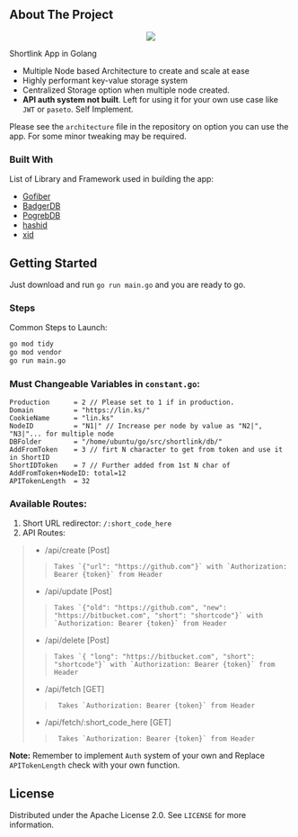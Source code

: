 ## About The Project

<p align="center"><a href="https://github.com/go-awesome/shortlink"><img src="https://i.imgur.com/AP40U71.png"></a></p>

Shortlink App in Golang

* Multiple Node based Architecture to create and scale at ease
* Highly performant key-value storage system
* Centralized Storage option when multiple node created.
* **API auth system not built**. Left for using it for your own use case like `JWT` or `paseto`. Self Implement.

Please see the `architecture` file in the repository on option you can use the app. For some minor tweaking may be required.

### Built With

List of Library and Framework used in building the app:

* [Gofiber](https://gofiber.io)
* [BadgerDB](https://github.com/dgraph-io/badger)
* [PogrebDB](https://github.com/akrylysov/pogreb)
* [hashid](https://github.com/go-awesome/shortlink/blob/main/helper/functions.go#L11)
* [xid](https://github.com/go-awesome/shortlink/blob/main/handler/handler.go#L13)


<!-- GETTING STARTED -->
## Getting Started

Just download and run `go run main.go` and you are ready to go.

### Steps

Common Steps to Launch:

  ```sh
  go mod tidy
  go mod vendor
  go run main.go
  ```

### Must Changeable Variables in `constant.go`:

```
Production      = 2 // Please set to 1 if in production.
Domain          = "https://lin.ks/"
CookieName      = "lin.ks"
NodeID          = "N1|" // Increase per node by value as "N2|", "N3|"... for multiple node
DBFolder        = "/home/ubuntu/go/src/shortlink/db/"
AddFromToken    = 3 // firt N character to get from token and use it in ShortID
ShortIDToken    = 7 // Further added from 1st N char of AddFromToken+NodeID: total=12
APITokenLength  = 32
```

### Available Routes:

  1. Short URL redirector: `/:short_code_here`
  2. API Routes:
>    - /api/create [Post]
>>     Takes `{"url": "https://github.com"}` with `Authorization: Bearer {token}` from Header
>    - /api/update [Post]
>>     Takes `{"old": "https://github.com", "new": "https://bitbucket.com", "short": "shortcode"}` with `Authorization: Bearer {token}` from Header
>    - /api/delete [Post]
>>     Takes `{ "long": "https://bitbucket.com", "short": "shortcode"}` with `Authorization: Bearer {token}` from Header
>    - /api/fetch [GET]
>>      Takes `Authorization: Bearer {token}` from Header
>    - /api/fetch/:short_code_here [GET]
>>      Takes `Authorization: Bearer {token}` from Header

**Note:** Remember to implement `Auth` system of your own and Replace `APITokenLength` check with your own function.

<!-- LICENSE -->
## License

Distributed under the Apache License 2.0. See `LICENSE` for more information.